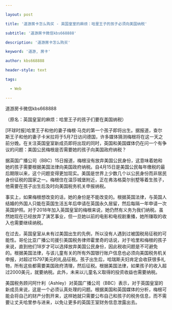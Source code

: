 ---
layout: post
title: '道游房卡怎么购买 - 英国皇室的麻烦：哈里王子的孩子必须向美国纳税'
subtitle: '道游房卡微信kbs668888'
description: '道游房卡怎么购买'
keyword: '道游, 房卡'
author: kbs668888
header-style: text
tags:
  - Web
---
道游房卡微信kbs668888

（原名：英国皇室的麻烦：哈里王子的孩子们要在美国纳税）

[环球时报]哈里王子和他的妻子梅根·马克的第一个孩子即将出生。据报道，查尔斯王子和他的妻子卡米拉将于5月7日访问德国，许多媒体猜测梅根将在这一天之前分娩。在关注英国皇室新成员即将出现的同时，英国和美国媒体仍在问一个有争议的问题：美国公民梅根是否需要她的孩子向美国政府纳税？

据英国广播公司（BBC）15日报道，梅根没有放弃美国公民身份，这意味着她和她的孩子需要根据美国法律向美国政府纳税。自4月15日是美国公民每年缴税的最后期限以来，这个问题变得更加现实。美国是世界上少数几个以公民身份而非居民身份征税的国家之一。梅根住在温莎城堡附近，正在弗洛格莫尔别墅等着生孩子，他需要在孩子出生后及时向美国税务机关申报纳税。

事实上，如果梅根想改变的话，她的身份是不能改变的。根据英国法律，与英国人结婚的外国人只能在英国生活五年后申请在英国永久居留，然后每隔一年申请一次英国护照。对于2018年加入英国皇室的梅根来说，她仍然有义务为我们纳税。虽然她现在已经放弃了演艺事业，但一旦她以前的电影和电视剧重播，她所赚取的收入也需要继续纳税。

在过去，英国皇室从未有过美国出生的先例，所以没有人遇到过被国税局征税的可能性。哥伦比亚广播公司援引美国税务律师霍里奇的话说，对于哈里和梅根的孩子来说，直到他们18岁才可以选择放弃美国公民身份，因此税收问题是不可避免的。根据美国法律，与该儿童有关的所有外国银行账户信息也必须向美国税务机关申报，对超过15797美元的礼品征税。孩子出生后，哈瑞斯夫妇肯定会收获很多礼物，所有这些都需要美国政府清理，然后征税。根据美国法律，如果孩子的收入超过2000美元，就要纳税。此外，未来以儿童名义取得的投资收益也需要纳税。

美国税务顾问阿什利（Ashley）对英国广播公司（BBC）表示，对于英国皇室的新成员来说，这是一个必须认真处理的问题。根据美国和英国媒体的分析，梅根可能会将自己的财产分割开来，这样她就只需要公布自己和孩子的税务信息，而不需要让丈夫哈里参与进来，以免让更多的英国王室财务信息泄露出去。

